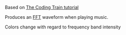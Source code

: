 Based on [The Coding Train tutorial](https://www.youtube.com/watch?v=2O3nm0Nvbi4&list=PLRqwX-V7Uu6aFcVjlDAkkGIixw70s7jpW&index=11)


Produces an [FFT](https://en.wikipedia.org/wiki/Fast_Fourier_transform) waveform when playing music.

Colors change with regard to frequency band intensity
